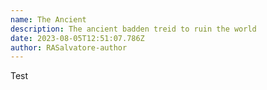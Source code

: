 ```yaml
---
name: The Ancient
description: The ancient badden treid to ruin the world
date: 2023-08-05T12:51:07.786Z
author: RASalvatore-author
---
```

Test